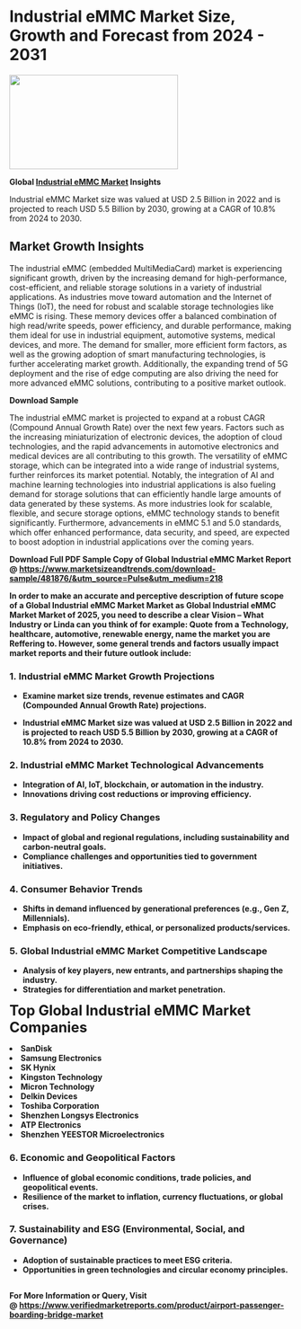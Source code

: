 <H1>Industrial eMMC Market Size, Growth and Forecast from 2024 - 2031</H1><img class="aligncenter size-medium wp-image-584254" src="https://thirdeyenews.in/wp-content/uploads/2024/09/Global-Market-Research-300x168.jpeg" alt="" width="300" height="168" /><p><strong>Global&nbsp;<a href="https://www.marketsizeandtrends.com/download-sample/481876/&amp;utm_source=Pulse&amp;utm_medium=218">Industrial eMMC Market</a> Insights</strong></p><p>Industrial eMMC Market size was valued at USD 2.5 Billion in 2022 and is projected to reach USD 5.5 Billion by 2030, growing at a CAGR of 10.8% from 2024 to 2030.</p><p><h2>Market Growth Insights</h2> <p>The industrial eMMC (embedded MultiMediaCard) market is experiencing significant growth, driven by the increasing demand for high-performance, cost-efficient, and reliable storage solutions in a variety of industrial applications. As industries move toward automation and the Internet of Things (IoT), the need for robust and scalable storage technologies like eMMC is rising. These memory devices offer a balanced combination of high read/write speeds, power efficiency, and durable performance, making them ideal for use in industrial equipment, automotive systems, medical devices, and more. The demand for smaller, more efficient form factors, as well as the growing adoption of smart manufacturing technologies, is further accelerating market growth. Additionally, the expanding trend of 5G deployment and the rise of edge computing are also driving the need for more advanced eMMC solutions, contributing to a positive market outlook.</p> <p><strong>Download Sample</strong></p> <p>The industrial eMMC market is projected to expand at a robust CAGR (Compound Annual Growth Rate) over the next few years. Factors such as the increasing miniaturization of electronic devices, the adoption of cloud technologies, and the rapid advancements in automotive electronics and medical devices are all contributing to this growth. The versatility of eMMC storage, which can be integrated into a wide range of industrial systems, further reinforces its market potential. Notably, the integration of AI and machine learning technologies into industrial applications is also fueling demand for storage solutions that can efficiently handle large amounts of data generated by these systems. As more industries look for scalable, flexible, and secure storage options, eMMC technology stands to benefit significantly. Furthermore, advancements in eMMC 5.1 and 5.0 standards, which offer enhanced performance, data security, and speed, are expected to boost adoption in industrial applications over the coming years.</p> <p><strong></p><p><span class=""><strong>Download Full PDF Sample Copy of Global Industrial eMMC Market Report</strong> @ <a href="https://www.marketsizeandtrends.com/download-sample/481876/&amp;utm_source=Pulse&amp;utm_medium=218" target="_blank">https://www.marketsizeandtrends.com/download-sample/481876/&amp;utm_source=Pulse&amp;utm_medium=218</a></span></p><p>In order to make an accurate and perceptive description of future scope of a Global&nbsp;Industrial eMMC Market Market as Global&nbsp;Industrial eMMC Market Market of 2025, you need to describe a clear Vision &ndash; What Industry or Linda can you think of for example: Quote from a Technology, healthcare, automotive, renewable energy, name the market you are Reffering to. However, some general trends and factors usually impact market reports and their future outlook include:</p><h3>1.&nbsp;<strong>Industrial eMMC Market Growth Projections</strong></h3><ul><li>Examine market size trends, revenue estimates and CAGR (Compounded Annual Growth Rate) projections.</li><li><p>Industrial eMMC Market size was valued at USD 2.5 Billion in 2022 and is projected to reach USD 5.5 Billion by 2030, growing at a CAGR of 10.8% from 2024 to 2030.</p></li></ul><h3>2.&nbsp;<strong>Industrial eMMC Market Technological Advancements</strong></h3><ul><li>Integration of AI, IoT, blockchain, or automation in the industry.</li><li>Innovations driving cost reductions or improving efficiency.</li></ul><h3>3.&nbsp;<strong>Regulatory and Policy Changes</strong></h3><ul><li>Impact of global and regional regulations, including sustainability and carbon-neutral goals.</li><li>Compliance challenges and opportunities tied to government initiatives.</li></ul><h3>4.&nbsp;<strong>Consumer Behavior Trends</strong></h3><ul><li>Shifts in demand influenced by generational preferences (e.g., Gen Z, Millennials).</li><li>Emphasis on eco-friendly, ethical, or personalized products/services.</li></ul><h3>5.&nbsp;<strong>Global Industrial eMMC Market Competitive Landscape</strong></h3><ul><li>Analysis of key players, new entrants, and partnerships shaping the industry.</li><li>Strategies for differentiation and market penetration.</li></ul><p data-pm-slice="1 1 []"><span style="color: inherit; font-family: inherit; font-size: 25px;">Top Global Industrial eMMC Market Companies</span></p><div class="" data-test-id=""><p><li>SanDisk</li><li> Samsung Electronics</li><li> SK Hynix</li><li> Kingston Technology</li><li> Micron Technology</li><li> Delkin Devices</li><li> Toshiba Corporation</li><li> Shenzhen Longsys Electronics</li><li> ATP Electronics</li><li> Shenzhen YEESTOR Microelectronics</li></p></div><h3>6.&nbsp;<strong>Economic and Geopolitical Factors</strong></h3><ul><li>Influence of global economic conditions, trade policies, and geopolitical events.</li><li>Resilience of the market to inflation, currency fluctuations, or global crises.</li></ul><h3>7.&nbsp;<strong>Sustainability and ESG (Environmental, Social, and Governance)</strong></h3><ul><li>Adoption of sustainable practices to meet ESG criteria.</li><li>Opportunities in green technologies and circular economy principles.</li></ul><h2><strong style="font-size: 14px;">For More Information or Query, Visit @&nbsp;</strong><a style="background-color: #ffffff; font-size: 14px;" href="https://www.marketsizeandtrends.com/report/industrial-emmc-market/" target="_blank">https://www.verifiedmarketreports.com/product/airport-passenger-boarding-bridge-market</a></h2>
